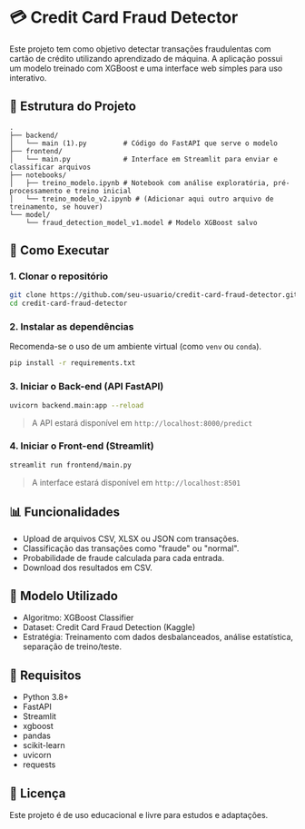 # 💳 Credit Card Fraud Detector

Este projeto tem como objetivo detectar transações fraudulentas com cartão de crédito utilizando aprendizado de máquina. A aplicação possui um modelo treinado com XGBoost e uma interface web simples para uso interativo.

## 📂 Estrutura do Projeto

```
.
├── backend/
│   └── main (1).py         # Código do FastAPI que serve o modelo
├── frontend/
│   └── main.py             # Interface em Streamlit para enviar e classificar arquivos
├── notebooks/
│   ├── treino_modelo.ipynb # Notebook com análise exploratória, pré-processamento e treino inicial
│   └── treino_modelo_v2.ipynb # (Adicionar aqui outro arquivo de treinamento, se houver)
└── model/
    └── fraud_detection_model_v1.model # Modelo XGBoost salvo
```

## 🚀 Como Executar

### 1. Clonar o repositório
```bash
git clone https://github.com/seu-usuario/credit-card-fraud-detector.git
cd credit-card-fraud-detector
```

### 2. Instalar as dependências
Recomenda-se o uso de um ambiente virtual (como `venv` ou `conda`).

```bash
pip install -r requirements.txt
```

### 3. Iniciar o Back-end (API FastAPI)
```bash
uvicorn backend.main:app --reload
```

> A API estará disponível em `http://localhost:8000/predict`

### 4. Iniciar o Front-end (Streamlit)
```bash
streamlit run frontend/main.py
```

> A interface estará disponível em `http://localhost:8501`

## 📊 Funcionalidades

- Upload de arquivos CSV, XLSX ou JSON com transações.
- Classificação das transações como "fraude" ou "normal".
- Probabilidade de fraude calculada para cada entrada.
- Download dos resultados em CSV.

## 🧠 Modelo Utilizado

- Algoritmo: XGBoost Classifier
- Dataset: Credit Card Fraud Detection (Kaggle)
- Estratégia: Treinamento com dados desbalanceados, análise estatística, separação de treino/teste.

## 📌 Requisitos

- Python 3.8+
- FastAPI
- Streamlit
- xgboost
- pandas
- scikit-learn
- uvicorn
- requests

## 📄 Licença

Este projeto é de uso educacional e livre para estudos e adaptações.
